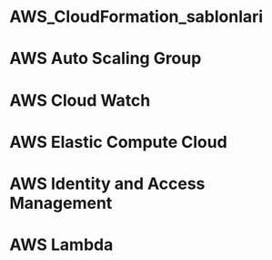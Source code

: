 # AWS_CloudFormation_sablonlari
# AWS Auto Scaling Group
# AWS Cloud Watch
# AWS Elastic Compute Cloud
# AWS Identity and Access Management
# AWS Lambda
#